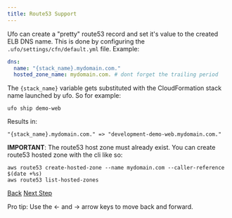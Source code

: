 ```yaml
---
title: Route53 Support
---
```


Ufo can create a "pretty" route53 record and set it's value to the created ELB DNS name. This is done by configuring the `.ufo/settings/cfn/default.yml` file. Example:

```yaml
dns:
  name: "{stack_name}.mydomain.com."
  hosted_zone_name: mydomain.com. # dont forget the trailing period
```

The `{stack_name}` variable gets substituted with the CloudFormation stack name launched by ufo. So for example:

    ufo ship demo-web

Results in:

    "{stack_name}.mydomain.com." => "development-demo-web.mydomain.com."

**IMPORTANT**: The route53 host zone must already exist. You can create route53 hosted zone with the cli like so:

    aws route53 create-hosted-zone --name mydomain.com --caller-reference $(date +%s)
    aws route53 list-hosted-zones

<a id="prev" class="btn btn-basic" href="{% link _docs/load-balancer.md %}">Back</a>
<a id="next" class="btn btn-primary" href="{% link _docs/faq.md %}">Next Step</a>
<p class="keyboard-tip">Pro tip: Use the <- and -> arrow keys to move back and forward.</p>
